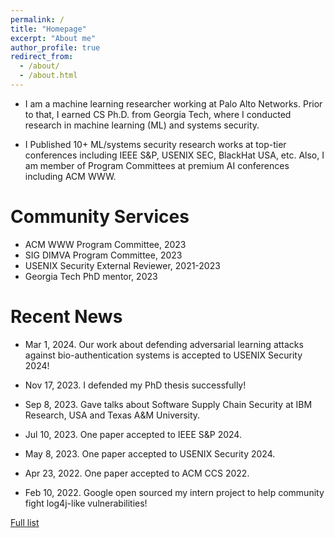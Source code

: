 ```yaml
---
permalink: /
title: "Homepage"
excerpt: "About me"
author_profile: true
redirect_from: 
  - /about/
  - /about.html
---
```


* I am a machine learning researcher working at Palo Alto Networks. Prior to that, I earned CS Ph.D. from Georgia Tech, where I conducted research in machine learning (ML) and systems security. 


* I Published 10+ ML/systems security research works at top-tier conferences including IEEE S&P, USENIX SEC, BlackHat USA, etc. Also, I am member of Program Committees at premium AI conferences including ACM WWW.



Community Services
=====
* ACM WWW Program Committee, 2023
* SIG DIMVA Program Committee, 2023
* USENIX Security External Reviewer, 2021-2023
* Georgia Tech PhD mentor, 2023 

Recent News
=====
* Mar 1, 2024. Our work about defending adversarial learning attacks against bio-authentication systems is accepted to USENIX Security 2024!

* Nov 17, 2023. I defended my PhD thesis successfully!

* Sep 8, 2023. Gave talks about Software Supply Chain Security at IBM Research, USA and Texas A&M University.

* Jul 10, 2023. One paper accepted to IEEE S&P 2024.

* May 8, 2023. One paper accepted to USENIX Security 2024.

* Apr 23, 2022.  One paper accepted to ACM CCS 2022.

* Feb 10, 2022. Google open sourced my intern project to help community fight log4j-like vulnerabilities!


[Full list](/news)





